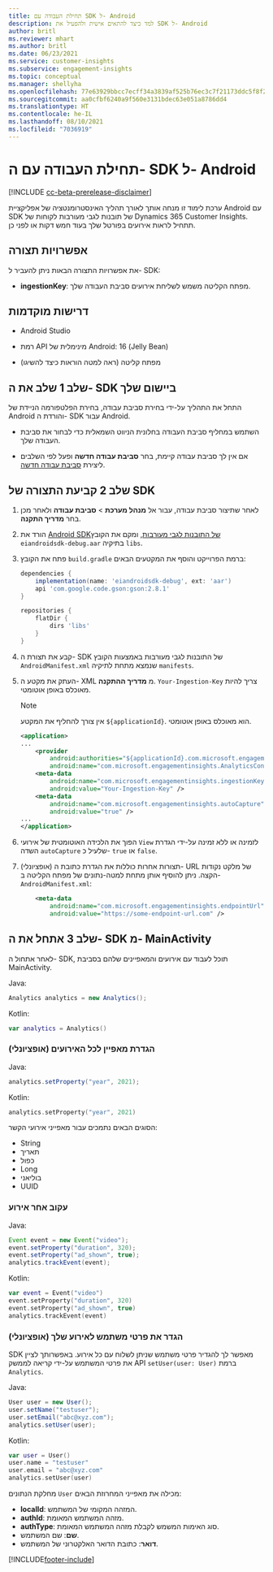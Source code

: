 ```yaml
---
title: תחילת העבודה עם SDK ל- Android
description: למד כיצד להתאים אישית ולהפעיל את SDK ל- Android
author: britl
ms.reviewer: mhart
ms.author: britl
ms.date: 06/23/2021
ms.service: customer-insights
ms.subservice: engagement-insights
ms.topic: conceptual
ms.manager: shellyha
ms.openlocfilehash: 77e63929bbcc7ecff34a3839af525b76ec3c7f21173ddc5f8f2d69f11c25c441
ms.sourcegitcommit: aa0cfbf6240a9f560e3131bdec63e051a8786dd4
ms.translationtype: HT
ms.contentlocale: he-IL
ms.lasthandoff: 08/10/2021
ms.locfileid: "7036919"
---
```

# <a name="get-started-with-the-android-sdk"></a>תחילת העבודה עם ה- SDK ל- Android

[!INCLUDE [cc-beta-prerelease-disclaimer](includes/cc-beta-prerelease-disclaimer.md)]

ערכת לימוד זו מנחה אותך לאורך תהליך האינסטרומנטציה של אפליקציית Android עם SDK של תובנות לגבי מעורבות לקוחות של Dynamics 365 Customer Insights. תתחיל לראות אירועים בפורטל שלך בעוד חמש דקות או לפני כן.

## <a name="configuration-options"></a>אפשרויות תצורה
את אפשרויות התצורה הבאות ניתן להעביר ל- SDK:

- **ingestionKey**: מפתח הקליטה משמש לשליחת אירועים סביבת העבודה שלך.

## <a name="prerequisites"></a>דרישות מוקדמות

- ‏‏Android Studio

- רמת API מינימלית של Android: ‏16 (‏Jelly Bean)

- מפתח קליטה (ראה למטה הוראות כיצד להשיגו)

## <a name="step-1-integrate-the-sdk-into-your-application"></a>שלב 1 שלב את ה- SDK ביישום שלך
התחל את התהליך על-ידי בחירת סביבת עבודה, בחירת הפלטפורמה הניידת של Android והורדת ה- SDK עבור Android.

- השתמש במחליף סביבת העבודה בחלונית הניווט השמאלית כדי לבחור את סביבת העבודה שלך.

- אם אין לך סביבת עבודה קיימת, בחר  **סביבת עבודה חדשה** ופעל לפי השלבים ליצירת [סביבת עבודה חדשה](create-workspace.md).

## <a name="step-2-configure-the-sdk"></a>שלב 2 קביעת התצורה של SDK

1. לאחר שתיצור סביבת עבודה, עבור אל **מנהל מערכת** > **סביבת עבודה** ולאחר מכן בחר **מדריך התקנה**. 

1. הורד את [Android SDKשל התובנות לגבי מעורבות](https://download.pi.dynamics.com/sdk/EI-SDKs/ei-android-sdk.zip), ומקם את הקובץ `eiandroidsdk-debug.aar` בתיקיה `libs`.

1. פתח את הקובץ `build.gradle` ברמת הפרוייקט והוסף את המקטעים הבאים:
    ```gradle
    dependencies {
        implementation(name: 'eiandroidsdk-debug', ext: 'aar')
        api 'com.google.code.gson:gson:2.8.1'
    }

    repositories {
        flatDir {
            dirs 'libs'
        }
    }
    ```

1. קבע את תצורת ה- SDK של התובנות לגבי מעורבות באמצעות הקובץ `AndroidManifest.xml` שנמצא מתחת לתיקיה `manifests`. 
1. העתק את מקטע ה- XML מ **מדריך ההתקנה**. `Your-Ingestion-Key` צריך להיות מאוכלס באופן אוטומטי.

   > [!NOTE]
   > אין צורך להחליף את המקטע `${applicationId}`. הוא מאוכלס באופן אוטומטי.
   

   ```xml
   <application>
   ...
       <provider
           android:authorities="${applicationId}.com.microsoft.engagementinsights.AnalyticsContentProvider"
           android:name="com.microsoft.engagementinsights.AnalyticsContentProvider" />
       <meta-data
           android:name="com.microsoft.engagementinsights.ingestionKey"
           android:value="Your-Ingestion-Key" />
       <meta-data
           android:name="com.microsoft.engagementinsights.autoCapture"
           android:value="true" />
   ...
   </application>
   ```

1. הפוך את הלכידה האוטומטית של אירועי `View` לזמינה או ללא זמינה על-ידי הגדרת השדה `autoCapture` שלעיל כ- `true` או `false`.

1. (אופציונלי) תצורות אחרות כוללות את הגדרת כתובת ה- URL של מלקט נקודות הקצה. ניתן להוסיף אותן מתחת למטה-נתונים של מפתח הקליטה ב- `AndroidManifest.xml`:
    ```xml
        <meta-data
            android:name="com.microsoft.engagementinsights.endpointUrl"
            android:value="https://some-endpoint-url.com" />
    ```

## <a name="step-3-initialize-the-sdk-from-mainactivity"></a>שלב 3 אתחל את ה- SDK מ- MainActivity 

לאחר אתחול ה- SDK, תוכל לעבוד עם אירועים והמאפיינים שלהם בסביבת MainActivity.

    
Java:
```java
Analytics analytics = new Analytics();
```

Kotlin:
```kotlin
var analytics = Analytics()
```

### <a name="set-property-for-all-events-optional"></a>הגדרת מאפיין לכל האירועים (אופציונלי)
    
Java:
```java
analytics.setProperty("year", 2021);
```

Kotlin:
```kotlin
analytics.setProperty("year", 2021)
```

הסוגים הבאים נתמכים עבור מאפייני אירועי הקשר:
- String
- תאריך
- כפול
- Long
- בוליאני‬
- UUID

### <a name="track-an-event"></a>עקוב אחר אירוע

Java:
```java
Event event = new Event("video");
event.setProperty("duration", 320);
event.setProperty("ad_shown", true);
analytics.trackEvent(event);
```

Kotlin:
```kotlin
var event = Event("video")
event.setProperty("duration", 320)
event.setProperty("ad_shown", true)
analytics.trackEvent(event)
```

### <a name="set-user-details-for-your-event-optional"></a>הגדר את פרטי משתמש לאירוע שלך (אופציונלי)

SDK מאפשר לך להגדיר פרטי משתמש שניתן לשלוח עם כל אירוע. באפשרותך לציין את פרטי המשתמש על-ידי קריאה לממשק API `setUser(user: User)` ברמת `Analytics`.

Java:
```java
User user = new User();
user.setName("testuser");
user.setEmail("abc@xyz.com");
analytics.setUser(user);
```

Kotlin:
```kotlin
var user = User()
user.name = "testuser"
user.email = "abc@xyz.com"
analytics.setUser(user)
```

מחלקת הנתונים `User` מכילה את מאפייני המחרוזת הבאים:

- **localId**: המזהה המקומי של המשתמש.
- **authId**: מזהה המשתמש המאומת.
- **authType**: סוג האימות המשמש לקבלת מזהה המשתמש המאומת.
- **שם**: שם המשתמש.
- **דואר**: כתובת הדואר האלקטרוני של המשתמש.

[!INCLUDE[footer-include](../includes/footer-banner.md)]
